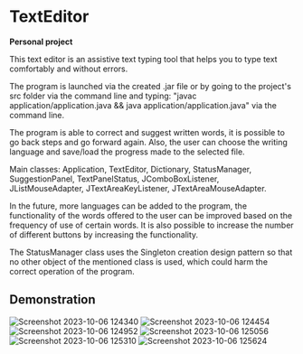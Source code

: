 # TextEditor

**Personal project**  

This text editor is an assistive text typing tool that helps you to type text comfortably and without errors.

The program is launched via the created .jar file or by going to the project's src folder via the command line and typing: "javac application/application.java && java application/application.java" via the command line.

The program is able to correct and suggest written words, it is possible to go back steps and go forward again. Also, the user can choose the writing language and save/load the progress made to the selected file.

Main classes: Application, TextEditor, Dictionary, StatusManager, SuggestionPanel, TextPanelStatus, JComboBoxListener, JListMouseAdapter, JTextAreaKeyListener, JTextAreaMouseAdapter.

In the future, more languages can be added to the program, the functionality of the words offered to the user can be improved based on the frequency of use of certain words. It is also possible to increase the number of different buttons by increasing the functionality.

The StatusManager class uses the Singleton creation design pattern so that no other object of the mentioned class is used, which could harm the correct operation of the program.


## Demonstration ##
![Screenshot 2023-10-06 124340](https://github.com/Meklin1/TextEditor/assets/93739199/97e56645-1031-4423-ae32-00b26b79d051)
![Screenshot 2023-10-06 124454](https://github.com/Meklin1/TextEditor/assets/93739199/a2cacf90-40a3-4367-a83f-1f54f0bdacea)
![Screenshot 2023-10-06 124952](https://github.com/Meklin1/TextEditor/assets/93739199/461e77f2-9ff7-4a64-ba12-0542696e7a12)
![Screenshot 2023-10-06 125056](https://github.com/Meklin1/TextEditor/assets/93739199/001b4ebb-8530-443c-808c-d5c9a62519c9)
![Screenshot 2023-10-06 125310](https://github.com/Meklin1/TextEditor/assets/93739199/28ce6bb8-7357-4d7f-9cf1-f36f849022b9)
![Screenshot 2023-10-06 125624](https://github.com/Meklin1/TextEditor/assets/93739199/0ab79101-5bff-44ad-8f7b-e16bb8984276)
